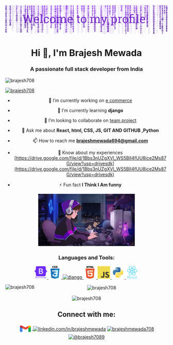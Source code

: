 <center>
  <img src="assets/header.png"/>
<h1 align="center">Hi 👋, I'm Brajesh Mewada</h1>
<h3 align="center">A passionate full stack developer from India</h3>

<p align="left"> <img src="https://komarev.com/ghpvc/?username=brajesh708&label=Profile%20views&color=0e75b6&style=flat" alt="brajesh708" /> </p>

<p align="left"> <a href="https://github.com/ryo-ma/github-profile-trophy"><img src="https://github-profile-trophy.vercel.app/?username=brajesh708" alt="brajesh708" /></a> </p>

- 🔭 I’m currently working on [e commerce](https://github.com/brajesh708/ecommarce_django.git)

- 🌱 I’m currently learning **django**

- 👯 I’m looking to collaborate on [team project](https://github.com/brajesh708/new_teem_project.git)

- 💬 Ask me about **React, html, CSS, JS, GIT AND GITHUB ,Python**

- 📫 How to reach me **brajeshmewada694@gmail.com**

- 📄 Know about my experiences [https://drive.google.com/file/d/1Bbs3nUZgXVl_WS5BlI4fUU8ice2Ms87G/view?usp=drivesdk](https://drive.google.com/file/d/1Bbs3nUZgXVl_WS5BlI4fUU8ice2Ms87G/view?usp=drivesdk)

- ⚡ Fun fact **I Think I Am funny**
<p align="center">
  <img alt="Coding GIF" width="300" height="auto" src="assets/coding.gif"/>
</p>

<h3 align="center">Languages and Tools:</h3>
<p align="center"> <a href="https://getbootstrap.com" target="_blank" rel="noreferrer"> <img src="https://raw.githubusercontent.com/devicons/devicon/master/icons/bootstrap/bootstrap-plain-wordmark.svg" alt="bootstrap" width="40" height="40"/> </a> <a href="https://www.w3schools.com/css/" target="_blank" rel="noreferrer"> <img src="https://raw.githubusercontent.com/devicons/devicon/master/icons/css3/css3-original-wordmark.svg" alt="css3" width="40" height="40"/> </a> <a href="https://www.djangoproject.com/" target="_blank" rel="noreferrer"> <img src="https://cdn.worldvectorlogo.com/logos/django.svg" alt="django" width="40" height="40"/> </a> <a href="https://www.w3.org/html/" target="_blank" rel="noreferrer"> <img src="https://raw.githubusercontent.com/devicons/devicon/master/icons/html5/html5-original-wordmark.svg" alt="html5" width="40" height="40"/> </a> <a href="https://developer.mozilla.org/en-US/docs/Web/JavaScript" target="_blank" rel="noreferrer"> <img src="https://raw.githubusercontent.com/devicons/devicon/master/icons/javascript/javascript-original.svg" alt="javascript" width="40" height="40"/> </a> <a href="https://www.python.org" target="_blank" rel="noreferrer"> <img src="https://raw.githubusercontent.com/devicons/devicon/master/icons/python/python-original.svg" alt="python" width="40" height="40"/> </a> <a href="https://reactjs.org/" target="_blank" rel="noreferrer"> <img src="https://raw.githubusercontent.com/devicons/devicon/master/icons/react/react-original-wordmark.svg" alt="react" width="40" height="40"/> </a> </p>

<p><img align="left" src="https://github-readme-stats.vercel.app/api/top-langs?username=brajesh708&show_icons=true&locale=en&layout=compact" alt="brajesh708" /></p>

<p>&nbsp;<img align="center" src="https://github-readme-stats.vercel.app/api?username=brajesh708&show_icons=true&locale=en" alt="brajesh708" /></p>

<p align="center"><img align="center" src="https://github-readme-streak-stats.herokuapp.com/?user=brajesh708&" alt="brajesh708" /></p>
<p align="center">
<h2 align="center">Connect with me:</h2>
<div align="center">
 <a href="mailto:brajeshmewada694@gmail.com" target="_blank">
    <img align="center" src="assets/gmail.png" alt="mail" height="30" width="40" />
  </a>
<a href="https://linkedin.com/in/brajeshmewada" target="blank"><img align="center" src="https://raw.githubusercontent.com/rahuldkjain/github-profile-readme-generator/master/src/images/icons/Social/linked-in-alt.svg" alt="linkedin.com/in/brajeshmewada" height="30" width="40" /></a>
<a href="https://instagram.com/brajeshmewada708" target="blank"><img align="center" src="https://raw.githubusercontent.com/rahuldkjain/github-profile-readme-generator/master/src/images/icons/Social/instagram.svg" alt="brajeshmewada708" height="30" width="40" /></a>
<a href="https://www.youtube.com/@brajesh7089" target="blank"><img align="center" src="https://raw.githubusercontent.com/rahuldkjain/github-profile-readme-generator/master/src/images/icons/Social/youtube.svg" alt="@brajesh7089" height="30" width="40" /></a>
</div>
</p>
</center>
